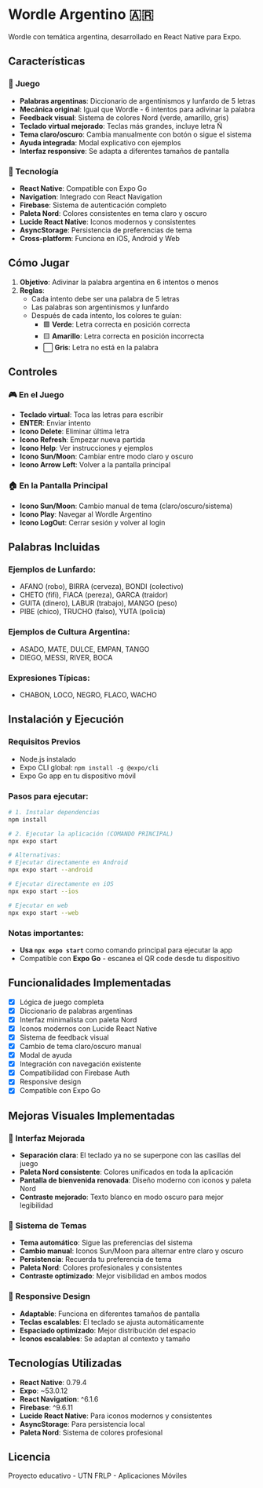 # Wordle Argentino 🇦🇷

Wordle con temática argentina, desarrollado en React Native para Expo.

## Características

### 🎯 Juego
- **Palabras argentinas**: Diccionario de argentinismos y lunfardo de 5 letras
- **Mecánica original**: Igual que Wordle - 6 intentos para adivinar la palabra
- **Feedback visual**: Sistema de colores Nord (verde, amarillo, gris)
- **Teclado virtual mejorado**: Teclas más grandes, incluye letra Ñ
- **Tema claro/oscuro**: Cambia manualmente con botón o sigue el sistema
- **Ayuda integrada**: Modal explicativo con ejemplos
- **Interfaz responsive**: Se adapta a diferentes tamaños de pantalla

### 🔧 Tecnología
- **React Native**: Compatible con Expo Go
- **Navigation**: Integrado con React Navigation
- **Firebase**: Sistema de autenticación completo
- **Paleta Nord**: Colores consistentes en tema claro y oscuro
- **Lucide React Native**: Iconos modernos y consistentes
- **AsyncStorage**: Persistencia de preferencias de tema
- **Cross-platform**: Funciona en iOS, Android y Web

## Cómo Jugar

1. **Objetivo**: Adivinar la palabra argentina en 6 intentos o menos
2. **Reglas**:
   - Cada intento debe ser una palabra de 5 letras
   - Las palabras son argentinismos y lunfardo
   - Después de cada intento, los colores te guían:
     - 🟩 **Verde**: Letra correcta en posición correcta
     - 🟨 **Amarillo**: Letra correcta en posición incorrecta
     - ⬜ **Gris**: Letra no está en la palabra

## Controles

### 🎮 En el Juego
- **Teclado virtual**: Toca las letras para escribir
- **ENTER**: Enviar intento
- **Icono Delete**: Eliminar última letra
- **Icono Refresh**: Empezar nueva partida
- **Icono Help**: Ver instrucciones y ejemplos
- **Icono Sun/Moon**: Cambiar entre modo claro y oscuro
- **Icono Arrow Left**: Volver a la pantalla principal

### 🏠 En la Pantalla Principal
- **Icono Sun/Moon**: Cambio manual de tema (claro/oscuro/sistema)
- **Icono Play**: Navegar al Wordle Argentino
- **Icono LogOut**: Cerrar sesión y volver al login

## Palabras Incluidas

### Ejemplos de Lunfardo:
- AFANO (robo), BIRRA (cerveza), BONDI (colectivo)
- CHETO (fifi), FIACA (pereza), GARCA (traidor)
- GUITA (dinero), LABUR (trabajo), MANGO (peso)
- PIBE (chico), TRUCHO (falso), YUTA (policía)

### Ejemplos de Cultura Argentina:
- ASADO, MATE, DULCE, EMPAN, TANGO
- DIEGO, MESSI, RIVER, BOCA

### Expresiones Típicas:
- CHABON, LOCO, NEGRO, FLACO, WACHO

## Instalación y Ejecución

### Requisitos Previos
- Node.js instalado
- Expo CLI global: `npm install -g @expo/cli`
- Expo Go app en tu dispositivo móvil

### Pasos para ejecutar:

```bash
# 1. Instalar dependencias
npm install

# 2. Ejecutar la aplicación (COMANDO PRINCIPAL)
npx expo start

# Alternativas:
# Ejecutar directamente en Android
npx expo start --android

# Ejecutar directamente en iOS  
npx expo start --ios

# Ejecutar en web
npx expo start --web
```

### Notas importantes:
- **Usa `npx expo start`** como comando principal para ejecutar la app
- Compatible con **Expo Go** - escanea el QR code desde tu dispositivo

## Funcionalidades Implementadas

- [x] Lógica de juego completa
- [x] Diccionario de palabras argentinas
- [x] Interfaz minimalista con paleta Nord
- [x] Iconos modernos con Lucide React Native
- [x] Sistema de feedback visual
- [x] Cambio de tema claro/oscuro manual
- [x] Modal de ayuda
- [x] Integración con navegación existente
- [x] Compatibilidad con Firebase Auth
- [x] Responsive design
- [x] Compatible con Expo Go

## Mejoras Visuales Implementadas

### 🎨 Interfaz Mejorada
- **Separación clara**: El teclado ya no se superpone con las casillas del juego
- **Paleta Nord consistente**: Colores unificados en toda la aplicación
- **Pantalla de bienvenida renovada**: Diseño moderno con iconos y paleta Nord
- **Contraste mejorado**: Texto blanco en modo oscuro para mejor legibilidad

### 🌙 Sistema de Temas
- **Tema automático**: Sigue las preferencias del sistema
- **Cambio manual**: Iconos Sun/Moon para alternar entre claro y oscuro
- **Persistencia**: Recuerda tu preferencia de tema
- **Paleta Nord**: Colores profesionales y consistentes
- **Contraste optimizado**: Mejor visibilidad en ambos modos

### 📱 Responsive Design
- **Adaptable**: Funciona en diferentes tamaños de pantalla
- **Teclas escalables**: El teclado se ajusta automáticamente
- **Espaciado optimizado**: Mejor distribución del espacio
- **Iconos escalables**: Se adaptan al contexto y tamaño

## Tecnologías Utilizadas

- **React Native**: 0.79.4
- **Expo**: ~53.0.12
- **React Navigation**: ^6.1.6
- **Firebase**: ^9.6.11
- **Lucide React Native**: Para iconos modernos y consistentes
- **AsyncStorage**: Para persistencia local
- **Paleta Nord**: Sistema de colores profesional

## Licencia

Proyecto educativo - UTN FRLP - Aplicaciones Móviles
